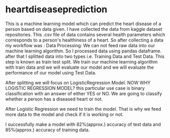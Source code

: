 # heartdiseaseprediction
This is a machine learning model which can predict the heart disease of a person based on data given.
I have collected the data from kaggle dataset repositories. This .csv file of data contains several health parameters which corresponds to a person's healthiness of a heart.
So after collecting a data my workflow was :
Data Processing:
We can not feed raw data into our machine learning algorithm. So I processed data using pandas dataframe.
after that I splitted data into two types i.e. Training Data and Test Data. This step is known as train test split. We train our machine learning algorithm with train data and 
we will evaluate our model and we will evaluate the performance of our model using Test Data. 

After splitting we will focus on LogisticRegression Model. NOW WHY LOGISTIC REGRESSION MODEL?
 this particular use case is binary classification with an answer of either YES or NO. We are going to classify whether a person has a diseased heart or not. 
 
 After Logistic Regression we need to train the model. That is why we feed more data to the model and check if it is working or not. 
 
 I successfully make a model with 82%(approx.) accuracy of test data and 85%(approx.) accuracy of training data.
